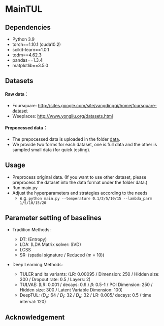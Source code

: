 # MainTUL
<!--
PyTorch implementation for paper: Mutual Distillation Learning Network for Trajectory-User Linking (IJCAI'22)
 -->
## Dependencies

- Python 3.9
- torch==1.10.1 (cuda10.2)
- scikit-learn==1.0.1
- tqdm==4.62.3
- pandas==1.3.4
- matplotlib==3.5.0


## Datasets

#### Raw data：
- Foursquare:  <http://sites.google.com/site/yangdingqi/home/foursquare-dataset>
- Weeplaces: <http://www.yongliu.org/datasets.html>

#### Prepocessed data：

- The prepocessed data is uploaded in the folder [data](./data).
- We provide two forms for each dataset, one is full data and the other is sampled small data (for quick testing).

## Usage
- Preprocess original data. (If you want to use other dataset, please preprocess the dataset into the data format under the folder data.)
- Run main.py
- Adjust the hyperparameters and strategies according to the needs
  - e.g. ```python main.py --temperature 0.1/2/5/10/15 --lambda_parm 1/5/10/15/20```

## Parameter setting of baselines
  + Tradition Methods:  
    + DT: (Entropy)  
    + LDA: (LDA Matrix solver: SVD)  
    + LCSS  
    + SR: (spatial signature / Reduced (m = 10))  
  
  + Deep Learning Methods:  
    + TULER and its variants: (LR: 0.00095 / Dimension: 250 / Hidden size: 300 / Dropout rate: 0.5 / Layers: 2)  
    + TULVAE: (LR: 0.001 / decays: 0.9 / $\beta$: 0.5-1 / POI Dimension: 250 / Hidden size: 300 / Latent Variable Dimension: 100)  
    + DeepTUL: ($D_p$: 64 / $D_t$: 32 / $D_u$: 32 / LR: 0.005/ decays: 0.5 / time interval: 120)
<!--
## Citation

If you want to use our codes in your research, please cite:

```
@inproceedings{chen2022MainTUL,
  title={Mutual Distillation Learning Network for Trajectory-User Linking},
  author={Chen, Wei and Li, Shuzhe and Huang, Chao and Yu, Yanwei and Jiang, Yongguo and Dong, Junyu},
  booktitle={IJCAI},
  year={2022}
}
```
 -->
## Acknowledgement
